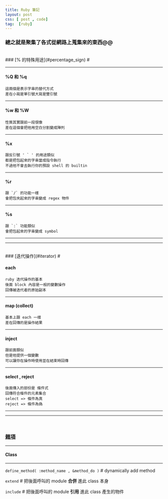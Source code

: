 ```yaml
---
title: Ruby 筆記
layout: post
css: [ post , code]
tag:  [ruby]
---
```


### 總之就是聚集了各式從網路上蒐集來的東西@@ #
<br />
### [% 的特殊用途](#percentage_sign) #

***
#### %Q 和 %q #
    這兩個是表示字串的替代方式  
    差在小寫是單引號大寫是雙引號  

***
#### %w 和 %W #
    性質其實跟前一段很像
    差在這個會把他用空白分割變成陣列


***
#### %x #
    跟反引號 ' ` ' 的用途類似
    都是把包起來的字串當成指令執行
    不過他不會去執行你的預設 shell 的 builtin

***
#### %r #
    跟 `/` 的功能一樣
    會把包夾起來的字串變成 regex 物件

***
#### %s #
    跟 `:` 功能類似
    會把包起來的字串變成 symbol

***
***
<br />
### [迭代操作](#iterator) #

#### each #

    ruby 迭代操作的基本
    後面 block 內容是一般的變數操作
    回傳被迭代者的原始副本

***
#### map (collect) #

    基本上跟 each 一樣
    差在回傳的是操作結果

***
#### inject #

    跟前面類似
    但是他提供一個變數
    可以讓你在操作時使用並在結束時回傳

***
#### select , reject #

    後面傳入的部份是 條件式
    回傳符合條件的元素集合
    select => 條件為真
    reject => 條件為偽

***
***
<br />

### [雜項](#misc) #
***
#### Class #
***

`define_method( :method_name , &method_do )` # dynamically add method 

`extend`    # 把後面呼叫的 module **合併** 進此 class 本身

`include`   # 把後面呼叫的 module **引用** 進此 class 產生的物件

